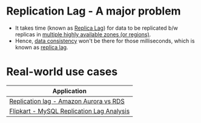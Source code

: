 # Replication Lag - A major problem
- It takes time (known as [Replica Lag](https://cloud.google.com/sql/docs/mysql/replication/replication-lag)) for data to be replicated b/w replicas in [multiple highly available zones (or regions)](../../2_AWS/AWS-Global-Architecture-Region-AZ.md).
- Hence, [data consistency](Readme.md) won't be there for those milliseconds, which is known as [replica lag](https://cloud.google.com/sql/docs/mysql/replication/replication-lag).

# Real-world use cases

| Application                                                                                                                |
|----------------------------------------------------------------------------------------------------------------------------|
| [Replication lag - Amazon Aurora vs RDS](../../2_AWS/1_DatabaseServices/AmazonRDS/AmazonAuroraVsOtherDBEngines.md) |
| [Flipkart - MySQL Replication Lag Analysis](../../1_TechStacks/Flipkart/MySQLReplicationLagAnalysis.md)            |